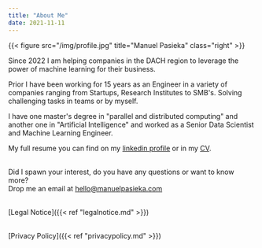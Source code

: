 ```yaml
---
title: "About Me"
date: 2021-11-11
---
```


{{< figure src="/img/profile.jpg" title="Manuel Pasieka" class="right" >}}

Since 2022 I am helping companies in the DACH region to leverage the power of machine learning for their business.

Prior I have been working for 15 years as an Engineer in a variety of companies ranging from Startups, Research Institutes to SMB's. Solving challenging tasks in teams or by myself.

I have one master's degree in "parallel and distributed computing" and another one in "Artificial Intelligence" and worked as a Senior Data Scientist and Machine Learning Engineer.

My full resume you can find on my [linkedin profile](https://linkedin.com/in/manuelpasieka) or in my [CV](https://github.com/mapa17/CV/raw/master/Manuel_Pasieka.pdf).

\
Did I spawn your interest, do you have any questions or want to know more?
\
Drop me an email at hello@manuelpasieka.com

\
[Legal Notice]({{< ref "legalnotice.md" >}})

\
[Privacy Policy]({{< ref "privacypolicy.md" >}})
